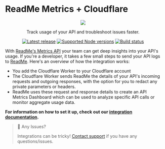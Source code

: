 # ReadMe Metrics + Cloudflare

<p align="center">
  <img src="https://user-images.githubusercontent.com/33762/182927634-2aebeb46-c215-4ac3-9e98-61f931e33583.png" />
</p>

<p align="center">
  Track usage of your API and troubleshoot issues faster.
</p>

<p align="center">
  <a href="https://npm.im/@readme/cloudflare-worker"><img src="https://img.shields.io/npm/v/@readme/cloudflare-worker.svg?style=for-the-badge" alt="Latest release"></a>
  <a href="https://npm.im/@readme/cloudflare-worker"><img src="https://img.shields.io/node/v/@readme/cloudflare-worker.svg?style=for-the-badge" alt="Supported Node versions"></a>
  <a href="https://github.com/readmeio/metrics-sdks"><img src="https://img.shields.io/github/actions/workflow/status/readmeio/metrics-sdks/cloudflare-worker.yml?branch=main&style=for-the-badge" alt="Build status"></a>
</p>

With [ReadMe's Metrics API](https://readme.com/metrics) your team can get deep insights into your API's usage. If you're a developer, it takes a few small steps to send your API logs to [ReadMe](http://readme.com). Here's an overview of how the integration works:

- You add the Cloudflare Worker to your Cloudflare account
- The Cloudflare Worker sends ReadMe the details of your API's incoming requests and outgoing responses, with the option for you to redact any private parameters or headers.
- ReadMe uses these request and response details to create an API Metrics Dashboard which can be used to analyze specific API calls or monitor aggregate usage data.

**For information on how to set it up, check out our [integration documentation](https://docs.readme.com/docs/sending-logs-to-readme-with-cloudflare).**

> 🚧 Any Issues?
>
> Integrations can be tricky! [Contact support](https://docs.readme.com/guides/docs/contact-support) if you have any questions/issues.
